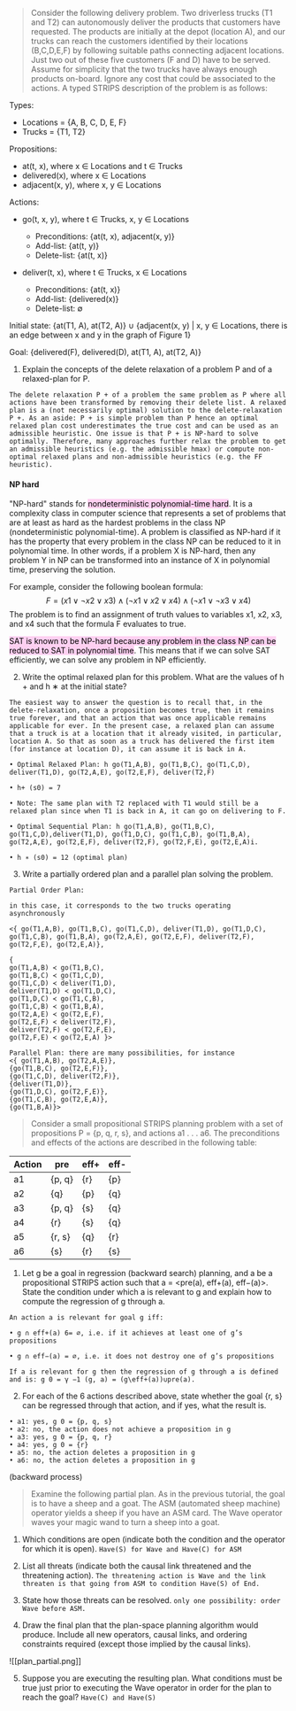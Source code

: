 
>Consider the following delivery problem. Two driverless trucks (T1 and T2) can autonomously deliver the products that customers have requested. The products are initially at the depot (location A), and our trucks can reach the customers identified by their locations (B,C,D,E,F) by following suitable paths connecting adjacent locations. Just two out of these five customers (F and D) have to be served. Assume for simplicity that the two trucks have always enough products on-board. Ignore any cost that could be associated to the actions. A typed STRIPS description of the problem is as follows:

Types:

-   Locations = {A, B, C, D, E, F}
-   Trucks = {T1, T2}

Propositions:

-   at(t, x), where x ∈ Locations and t ∈ Trucks
-   delivered(x), where x ∈ Locations
-   adjacent(x, y), where x, y ∈ Locations

Actions:

-   go(t, x, y), where t ∈ Trucks, x, y ∈ Locations
    
    -   Preconditions: {at(t, x), adjacent(x, y)}
    -   Add-list: {at(t, y)}
    -   Delete-list: {at(t, x)}
    
-   deliver(t, x), where t ∈ Trucks, x ∈ Locations
    
    -   Preconditions: {at(t, x)}
    -   Add-list: {delivered(x)}
    -   Delete-list: ∅

Initial state: {at(T1, A), at(T2, A)} ∪ {adjacent(x, y) | x, y ∈ Locations, there is an edge between x and y in the graph of Figure 1}

Goal: {delivered(F), delivered(D), at(T1, A), at(T2, A)}

1. Explain the concepts of the delete relaxation of a problem P and of a relaxed-plan for P.

`The delete relaxation P + of a problem the same problem as P where all actions have been transformed by removing their delete list. A relaxed plan is a (not necessarily optimal) solution to the delete-relaxation P +. As an aside: P + is simple problem than P hence an optimal relaxed plan cost underestimates the true cost and can be used as an admissible heuristic. One issue is that P + is NP-hard to solve optimally. Therefore, many approaches further relax the problem to get an admissible heuristics (e.g. the admissible hmax) or compute non-optimal relaxed plans and non-admissible heuristics (e.g. the FF heuristic).`

#### NP hard
"NP-hard" stands for <mark style="background: #FFB8EBA6;">nondeterministic polynomial-time hard</mark>. It is a complexity class in computer science that represents a set of problems that are at least as hard as the hardest problems in the class NP (nondeterministic polynomial-time).
A problem is classified as NP-hard if it has the property that every problem in the class NP can be reduced to it in polynomial time. In other words, if a problem X is NP-hard, then any problem Y in NP can be transformed into an instance of X in polynomial time, preserving the solution.

For example, consider the following boolean formula:
$$F = (x1 ∨ ¬x2 ∨ x3) ∧ (¬x1 ∨ x2 ∨ x4) ∧ (¬x1 ∨ ¬x3 ∨ x4)$$
The problem is to find an assignment of truth values to variables x1, x2, x3, and x4 such that the formula F evaluates to true.

<mark style="background: #FFB8EBA6;">SAT is known to be NP-hard because any problem in the class NP can be reduced to SAT in polynomial time</mark>. This means that if we can solve SAT efficiently, we can solve any problem in NP efficiently.


2. Write the optimal relaxed plan for this problem. What are the values of h + and h ∗ at the initial state?

```
The easiest way to answer the question is to recall that, in the delete-relaxation, once a proposition becomes true, then it remains true forever, and that an action that was once applicable remains applicable for ever. In the present case, a relaxed plan can assume that a truck is at a location that it already visited, in particular, location A. So that as soon as a truck has delivered the first item (for instance at location D), it can assume it is back in A.

• Optimal Relaxed Plan: h go(T1,A,B), go(T1,B,C), go(T1,C,D), deliver(T1,D), go(T2,A,E), go(T2,E,F), deliver(T2,F)

• h+ (s0) = 7 

• Note: The same plan with T2 replaced with T1 would still be a relaxed plan since when T1 is back in A, it can go on delivering to F.

• Optimal Sequential Plan: h go(T1,A,B), go(T1,B,C), go(T1,C,D),deliver(T1,D), go(T1,D,C), go(T1,C,B), go(T1,B,A), go(T2,A,E), go(T2,E,F), deliver(T2,F), go(T2,F,E), go(T2,E,A)i. 

• h ∗ (s0) = 12 (optimal plan)
```


3. Write a partially ordered plan and a parallel plan solving the problem.

```
Partial Order Plan: 

in this case, it corresponds to the two trucks operating asynchronously 

<{ go(T1,A,B), go(T1,B,C), go(T1,C,D), deliver(T1,D), go(T1,D,C), go(T1,C,B), go(T1,B,A), go(T2,A,E), go(T2,E,F), deliver(T2,F), go(T2,F,E), go(T2,E,A)}, 

{ 
go(T1,A,B) ≺ go(T1,B,C),
go(T1,B,C) ≺ go(T1,C,D),
go(T1,C,D) ≺ deliver(T1,D), 
deliver(T1,D) ≺ go(T1,D,C), 
go(T1,D,C) ≺ go(T1,C,B), 
go(T1,C,B) ≺ go(T1,B,A), 
go(T2,A,E) ≺ go(T2,E,F), 
go(T2,E,F) ≺ deliver(T2,F), 
deliver(T2,F) ≺ go(T2,F,E), 
go(T2,F,E) ≺ go(T2,E,A) }>

Parallel Plan: there are many possibilities, for instance
<{ go(T1,A,B), go(T2,A,E)}, 
{go(T1,B,C), go(T2,E,F)}, 
{go(T1,C,D), deliver(T2,F)}, 
{deliver(T1,D)}, 
{go(T1,D,C), go(T2,F,E)}, 
{go(T1,C,B), go(T2,E,A)}, 
{go(T1,B,A)}>
```


> Consider a small propositional STRIPS planning problem with a set of propositions P = {p, q, r, s}, and actions a1 . . . a6. The preconditions and effects of the actions are described in the following table:

| Action | pre    | eff+  | eff- |
|--------|--------|-------|------|
| a1     | {p, q} | {r}   | {p}  |
| a2     | {q}    | {p}   | {q}  |
| a3     | {p, q} | {s}   | {q}  |
| a4     | {r}    | {s}   | {q}  |
| a5     | {r, s} | {q}   | {r}  |
| a6     | {s}    | {r}   | {s}  |

1. Let g be a goal in regression (backward search) planning, and a be a propositional STRIPS action such that a = <pre(a), eff+(a), eff−(a)>. State the condition under which a is relevant to g and explain how to compute the regression of g through a.

```
An action a is relevant for goal g iff: 

• g ∩ eff+(a) 6= ∅, i.e. if it achieves at least one of g’s propositions 

• g ∩ eff−(a) = ∅, i.e. it does not destroy one of g’s propositions

If a is relevant for g then the regression of g through a is defined and is: g 0 = γ −1 (g, a) = (g\eff+(a))∪pre(a).
```

2. For each of the 6 actions described above, state whether the goal {r, s} can be regressed through that action, and if yes, what the result is.

```
• a1: yes, g 0 = {p, q, s} 
• a2: no, the action does not achieve a proposition in g 
• a3: yes, g 0 = {p, q, r} 
• a4: yes, g 0 = {r} 
• a5: no, the action deletes a proposition in g 
• a6: no, the action deletes a proposition in g
```

(backward process)

> Examine the following partial plan. As in the previous tutorial, the goal is to have a sheep and a goat. The ASM (automated sheep machine) operator yields a sheep if you have an ASM card. The Wave operator waves your magic wand to turn a sheep into a goat.

1. Which conditions are open (indicate both the condition and the operator for which it is open).
`Have(S) for Wave and Have(C) for ASM`

2. List all threats (indicate both the causal link threatened and the threatening action). 
`The threatening action is Wave and the link threaten is that going from ASM to condition Have(S) of End.`

3. State how those threats can be resolved.
`only one possibility: order Wave before ASM.`

4. Draw the final plan that the plan-space planning algorithm would produce. Include all new operators, causal links, and ordering constraints required (except those implied by the causal links).

![[plan_partial.png]]

5. Suppose you are executing the resulting plan. What conditions must be true just prior to executing the Wave operator in order for the plan to reach the goal?
`Have(C) and Have(S)`

